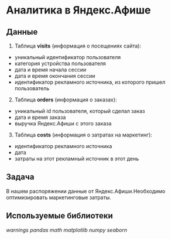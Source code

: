 # Аналитика в Яндекс.Афише

## Данные
1) Таблица **visits** (информация о посещениях сайта):
* уникальный идентификатор пользователя
* категория устройства пользователя
* дата и время начала сессии
* дата и время окончания сессии
* идентификатор рекламного источника, из которого пришел пользователь
2) Таблица **orders** (информация о заказах):
* уникальный id пользователя, который сделал заказ
* дата и время заказа
* выручка Яндекс.Афиши с этого заказа
3) Таблица **costs** (информация о затратах на маркетинг):
* идентификатор рекламного источника
* дата
* затраты на этот рекламный источник в этот день 

## Задача
В нашем распоряжении данные от Яндекс.Афиши.Необходимо оптимизировать маркетинговые затраты.

## Используемые библиотеки
_warnings_
_pandas_
_math_
_matplotlib_
_numpy_
_seaborn_
